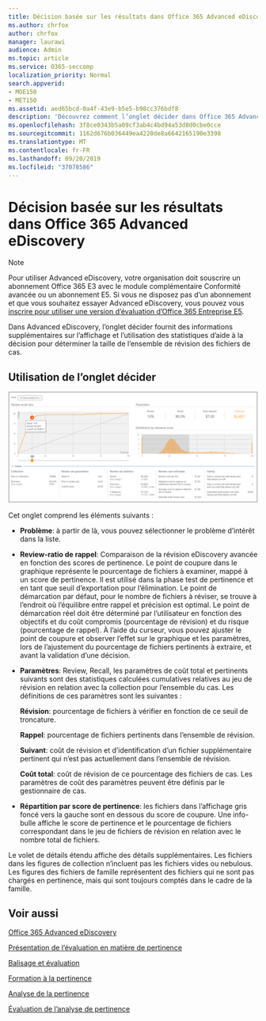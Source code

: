 ```yaml
---
title: Décision basée sur les résultats dans Office 365 Advanced eDiscovery
ms.author: chrfox
author: chrfox
manager: laurawi
audience: Admin
ms.topic: article
ms.service: O365-seccomp
localization_priority: Normal
search.appverid:
- MOE150
- MET150
ms.assetid: aed65bcd-0a4f-43e9-b5e5-b98cc376bdf8
description: 'Découvrez comment l’onglet décider dans Office 365 Advanced eDiscovery fournit des données qui peuvent vous aider à déterminer la taille correcte de l’ensemble de révision des fichiers de cas. '
ms.openlocfilehash: 3f8ce0343b5a09cf3ab4c4bd94a53d8d0cbe0cce
ms.sourcegitcommit: 1162d676b036449ea4220de8a6642165190e3398
ms.translationtype: MT
ms.contentlocale: fr-FR
ms.lasthandoff: 09/20/2019
ms.locfileid: "37078586"
---
```

# <a name="decision-based-on-the-results-in-office-365-advanced-ediscovery"></a>Décision basée sur les résultats dans Office 365 Advanced eDiscovery

> [!NOTE]
> Pour utiliser Advanced eDiscovery, votre organisation doit souscrire un abonnement Office 365 E3 avec le module complémentaire Conformité avancée ou un abonnement E5. Si vous ne disposez pas d’un abonnement et que vous souhaitez essayer Advanced eDiscovery, vous pouvez vous [inscrire pour utiliser une version d’évaluation d’Office 365 Entreprise E5](https://go.microsoft.com/fwlink/p/?LinkID=698279). 
  
 Dans Advanced eDiscovery, l’onglet décider fournit des informations supplémentaires sur l’affichage et l’utilisation des statistiques d’aide à la décision pour déterminer la taille de l’ensemble de révision des fichiers de cas. 
  
## <a name="using-the-decide-tab"></a>Utilisation de l’onglet décider

![Décision de pertinence](media/f32fed89-f3b5-404a-90c7-ea25d2eb58a9.png)
  
Cet onglet comprend les éléments suivants :
  
- **Problème**: à partir de là, vous pouvez sélectionner le problème d’intérêt dans la liste. 
    
- **Review-ratio de rappel**: Comparaison de la révision eDiscovery avancée en fonction des scores de pertinence. Le point de coupure dans le graphique représente le pourcentage de fichiers à examiner, mappé à un score de pertinence. Il est utilisé dans la phase test de pertinence et en tant que seuil d’exportation pour l’élimination. Le point de démarcation par défaut, pour le nombre de fichiers à réviser, se trouve à l’endroit où l’équilibre entre rappel et précision est optimal. Le point de démarcation réel doit être déterminé par l’utilisateur en fonction des objectifs et du coût compromis (pourcentage de révision) et du risque (pourcentage de rappel). À l’aide du curseur, vous pouvez ajuster le point de coupure et observer l’effet sur le graphique et les paramètres, lors de l’ajustement du pourcentage de fichiers pertinents à extraire, et avant la validation d’une décision.
    
- **Paramètres**: Review, Recall, les paramètres de coût total et pertinents suivants sont des statistiques calculées cumulatives relatives au jeu de révision en relation avec la collection pour l’ensemble du cas. Les définitions de ces paramètres sont les suivantes :
    
    **Révision**: pourcentage de fichiers à vérifier en fonction de ce seuil de troncature. 
    
    **Rappel**: pourcentage de fichiers pertinents dans l’ensemble de révision. 
    
    **Suivant**: coût de révision et d’identification d’un fichier supplémentaire pertinent qui n’est pas actuellement dans l’ensemble de révision. 
    
    **Coût total**: coût de révision de ce pourcentage des fichiers de cas. Les paramètres de coût des paramètres peuvent être définis par le gestionnaire de cas.
    
- **Répartition par score de pertinence**: les fichiers dans l’affichage gris foncé vers la gauche sont en dessous du score de coupure. Une info-bulle affiche le score de pertinence et le pourcentage de fichiers correspondant dans le jeu de fichiers de révision en relation avec le nombre total de fichiers.
    
Le volet de détails étendu affiche des détails supplémentaires. Les fichiers dans les figures de collection n’incluent pas les fichiers vides ou nebulous. Les figures des fichiers de famille représentent des fichiers qui ne sont pas chargés en pertinence, mais qui sont toujours comptés dans le cadre de la famille.
  
## <a name="see-also"></a>Voir aussi

[Office 365 Advanced eDiscovery](office-365-advanced-ediscovery.md)
  
[Présentation de l’évaluation en matière de pertinence](assessment-in-relevance-in-advanced-ediscovery.md)
  
[Balisage et évaluation](tagging-and-relevance-training-in-advanced-ediscovery.md)
  
[Formation à la pertinence](tagging-and-assessment-in-advanced-ediscovery.md)
  
[Analyse de la pertinence](track-relevance-analysis-in-advanced-ediscovery.md)
  
[Évaluation de l’analyse de pertinence](test-relevance-analysis-in-advanced-ediscovery.md)

